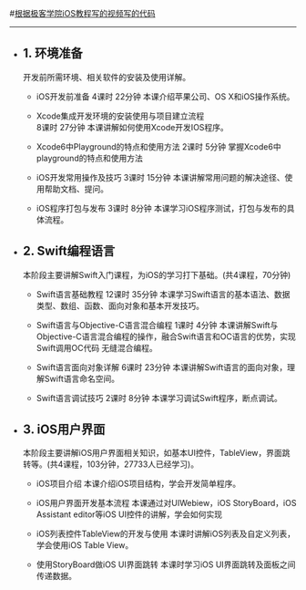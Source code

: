 
#[根据极客学院iOS教程写的视频写的代码](http://www.jikexueyuan.com/path/ios/)
***
* ## 1. 环境准备 
  开发前所需环境、相关软件的安装及使用详解。
  * iOS开发前准备
    4课时 22分钟 本课介绍苹果公司、OS X和iOS操作系统。

  * Xcode集成开发环境的安装使用与项目建立流程  
    8课时 27分钟 本课讲解如何使用Xcode开发IOS程序。

  * Xcode6中Playground的特点和使用方法
    2课时 5分钟 掌握Xcode6中playground的特点和使用方法

  * iOS开发常用操作及技巧
    3课时 15分钟 本课讲解常用问题的解决途径、使用帮助文档、提问。


  * iOS程序打包与发布
    3课时 8分钟 本课学习iOS程序测试，打包与发布的具体流程。

* ## 2. Swift编程语言
  本阶段主要讲解Swift入门课程，为iOS的学习打下基础。(共4课程，70分钟)

    * Swift语言基础教程
        12课时 35分钟 本课学习Swift语言的基本语法、数据类型、数组、函数、面向对象和基本开发技巧。

    * Swift语言与Objective-C语言混合编程
        1课时 4分钟 本课讲解Swift与Objective-C语言混合编程的操作，融合Swift语言和OC语言的优势，实现Swift调用OC代码         无缝混合编程。

    * Swift语言面向对象详解
        6课时 23分钟 本课讲解Swift语言的面向对象，理解Swift语言命名空间。

    * Swift语言调试技巧
        2课时 8分钟 本课学习调试Swift程序，断点调试。
        
* ## 3. iOS用户界面 
  本阶段主要讲解iOS用户界面相关知识，如基本UI控件，TableView，界面跳转等。(共4课程，103分钟，27733人已经学习)。

  * iOS项目介绍
    本课介绍iOS项目结构，学会开发简单程序。  

  * iOS用户界面开发基本流程
    本课通过对UIWebiew，iOS StoryBoard，iOS Assistant editor等iOS UI控件的讲解，学会如何实现

  * iOS列表控件TableView的开发与使用
    本课时讲解iOS列表及自定义列表，学会使用iOS Table View。


  * 使用StoryBoard做iOS UI界面跳转
    本课时学习iOS UI界面跳转及面板之间传递数据。
